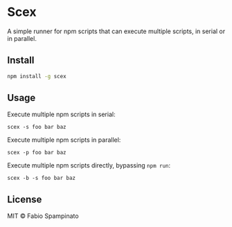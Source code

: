 # Scex

A simple runner for npm scripts that can execute multiple scripts, in serial or in parallel.

## Install

```sh
npm install -g scex
```

## Usage

Execute multiple npm scripts in serial:

```
scex -s foo bar baz
```

Execute multiple npm scripts in parallel:

```
scex -p foo bar baz
```

Execute multiple npm scripts directly, bypassing `npm run`:

```
scex -b -s foo bar baz
```

## License

MIT © Fabio Spampinato
